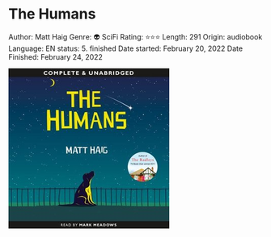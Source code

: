 # The Humans

Author: Matt Haig
Genre: 👽 SciFi
Rating: ⭐️⭐️⭐️
Length: 291
Origin: audiobook
Language: EN
status: 5. finished
Date started: February 20, 2022
Date Finished: February 24, 2022

![Untitled](The%20Humans%2057cd489544e84c58a78fcc9000de8d5e/Untitled.png)